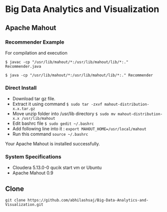 # Big Data Analytics and Visualization

## Apache Mahout

### Recommender Example

For compilation and execution

`$ javac -cp "/usr/lib/mahout/*:/usr/lib/mahout/lib/*:." Recommender.java `

`$ java -cp "/usr/lib/mahout/*:/usr/lib/mahout/lib/*:." Recommender`

### Direct Install

* Download tar gz file.
* Extract it using command 
  `$ sudo tar -zxvf mahout-distribution-x.x.tar.gz `
* Move unzip folder into /usr/lib directory 
  `$ sudo mv mahout-distribution-x.x /usr/lib/mahout`
* Edit bashrc file 
  `$ sudo gedit ~/.bashrc`
* Add following line into it : 
  `export MAHOUT_HOME=/usr/local/mahout`
* Run this command 
  `source ~/.bashrc`
  
Your Apache Mahout is installed successfully.

### System Specifications 

  * Cloudera 5.13.0-0 qucik start vm or Ubuntu
  * Apache Mahout 0.9

## Clone

` git clone https://github.com/abhilashsaj/Big-Data-Analytics-and-Visualization.git `
